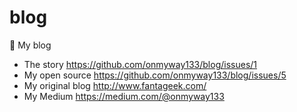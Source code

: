 # blog
🍁 My blog 

- The story https://github.com/onmyway133/blog/issues/1
- My open source https://github.com/onmyway133/blog/issues/5
- My original blog http://www.fantageek.com/
- My Medium https://medium.com/@onmyway133
